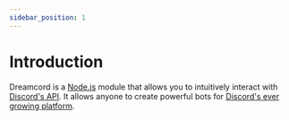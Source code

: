 ```yaml
---
sidebar_position: 1
---
```


# Introduction

Dreamcord is a [Node.js](https://nodejs.org) module that allows you to intuitively interact with [Discord's API](https://discord.com/developers/docs/intro). It allows anyone to create powerful bots for [Discord's ever growing platform](https://discord.com).
